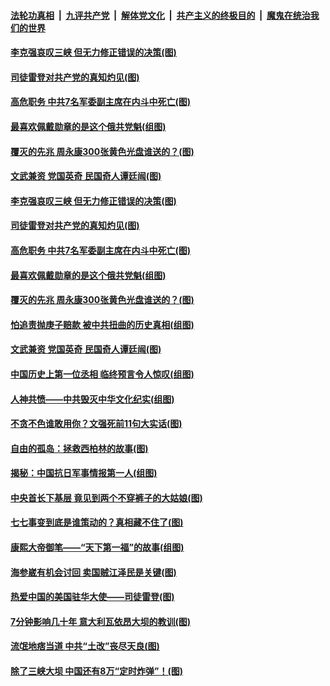 ####  [法轮功真相](../../../../basic/blob/master/README.md?t=07101430) &nbsp;|&nbsp; [九评共产党](../../../../9ping.md/blob/master/README.md?t=07101430) &nbsp;|&nbsp; [解体党文化](../../../../jtdwh.md/blob/master/README.md?t=07101430)  &nbsp;|&nbsp; [共产主义的终极目的](../../../../gczydzjmd.md/blob/master/README.md?t=07101430) &nbsp;|&nbsp; [魔鬼在统治我们的世界](../../../../mgztzwmdsj.md/blob/master/README.md?t=07101430) 

#### [李克强哀叹三峡 但无力修正错误的决策(图)](../pages/p6/937538.md?t=07101430) 

#### [司徒雷登对共产党的真知灼见(图)](../pages/p6/934960.md?t=07101430) 

#### [高危职务 中共7名军委副主席在内斗中死亡(图)](../pages/p6/937966.md?t=07101430) 

#### [最喜欢佩戴勋章的是这个俄共党魁(组图)](../pages/p6/938666.md?t=07101430) 

#### [覆灭的先兆 周永康300张黄色光盘谁送的？(图)](../pages/p6/938537.md?t=07101430) 

#### [文武兼资 党国英奇 民国奇人谭廷闿(图)](../pages/p6/938512.md?t=07101430) 

#### [李克强哀叹三峡 但无力修正错误的决策(图)](../pages/p6/937538.md?t=07101430) 

#### [司徒雷登对共产党的真知灼见(图)](../pages/p6/934960.md?t=07101430) 

#### [高危职务 中共7名军委副主席在内斗中死亡(图)](../pages/p6/937966.md?t=07101430) 

#### [最喜欢佩戴勋章的是这个俄共党魁(组图)](../pages/p6/938666.md?t=07101430) 

#### [覆灭的先兆 周永康300张黄色光盘谁送的？(图)](../pages/p6/938537.md?t=07101430) 

#### [怕追责抛庚子赔款 被中共扭曲的历史真相(组图)](../pages/p6/938779.md?t=07101430) 

#### [文武兼资 党国英奇 民国奇人谭廷闿(图)](../pages/p6/938512.md?t=07101430) 

#### [中国历史上第一位丞相 临终预言令人惊叹(组图)](../pages/p6/938665.md?t=07101430) 

#### [人神共愤——中共毁灭中华文化纪实(组图)](../pages/p6/938791.md?t=07101430) 

#### [不贪不色谁敢用你？文强死前11句大实话(图)](../pages/p6/938533.md?t=07101430) 

#### [自由的孤岛：拯救西柏林的故事(图)](../pages/p6/938683.md?t=07101430) 

#### [揭秘：中国抗日军事情报第一人(组图)](../pages/p6/938662.md?t=07101430) 

#### [中央首长下基层 竟见到两个不穿裤子的大姑娘(图)](../pages/p6/937961.md?t=07101430) 

#### [七七事变到底是谁策动的？真相藏不住了(图)](../pages/p6/918522.md?t=07101430) 

#### [康熙大帝御笔——“天下第一福”的故事(组图)](../pages/p6/938350.md?t=07101430) 

#### [海参崴有机会讨回 卖国贼江泽民是关键(图)](../pages/p6/938782.md?t=07101430) 

#### [热爱中国的美国驻华大使——司徒雷登(图)](../pages/p6/934961.md?t=07101430) 

#### [7分钟影响几十年 意大利瓦依昂大坝的教训(图)](../pages/p6/937542.md?t=07101430) 

#### [流氓地痞当道 中共“土改”丧尽天良(图)](../pages/p6/937896.md?t=07101430) 

#### [除了三峡大坝 中国还有8万“定时炸弹”！(图)](../pages/p6/937540.md?t=07101430) 


